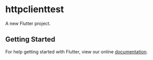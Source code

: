 # httpclienttest

A new Flutter project.

## Getting Started

For help getting started with Flutter, view our online
[documentation](http://flutter.io/).

